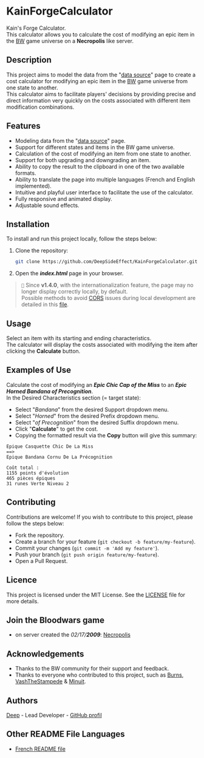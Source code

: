 # KainForgeCalculator
Kain's Forge Calculator.  
This calculator allows you to calculate the cost of modifying an epic item in the [BW](https://bloodwars.net/) game universe on a **Necropolis** like server.

## Description
This project aims to model the data from the "[data source](https://wiki.fr.bloodwars.net/index.php?title=La_Forge_de_Kain_sur_UT)" page to create a cost calculator for modifying an epic item in the [BW](https://bloodwars.net/) game universe from one state to another.  
This calculator aims to facilitate players' decisions by providing precise and direct information very quickly on the costs associated with different item modification combinations.

## Features
- Modeling data from the "[data source](https://wiki.fr.bloodwars.net/index.php?title=La_Forge_de_Kain_sur_UT)" page.
- Support for different states and items in the BW game universe.
- Calculation of the cost of modifying an item from one state to another.
- Support for both upgrading and downgrading an item.
- Ability to copy the result to the clipboard in one of the two available formats.
- Ability to translate the page into multiple languages (French and English implemented).
- Intuitive and playful user interface to facilitate the use of the calculator.
- Fully responsive and animated display.
- Adjustable sound effects.

## Installation
To install and run this project locally, follow the steps below:

1. Clone the repository:
   ```bash
   git clone https://github.com/DeepSideEffect/KainForgeCalculator.git
	 ```
2. Open the ***index.html*** page in your browser.
> ``📝`` Since **v1.4.0**, with the internationalization feature, the page may no longer display correctly locally, by default.  
Possible methods to avoid [CORS](https://en.wikipedia.org/wiki/Cross-origin_resource_sharing) issues during local development are detailed in this [file](src/docs/LocalServer.md).

## Usage
Select an item with its starting and ending characteristics.  
The calculator will display the costs associated with modifying the item after clicking the **Calculate** button.

## Examples of Use
Calculate the cost of modifying an ***Epic Chic Cap of the Miss*** to an ***Epic Horned Bandana of Precognition***.  
In the Desired Characteristics section (= target state):
- Select "*Bandana*" from the desired Support dropdown menu.
- Select "*Horned*" from the desired Prefix dropdown menu.
- Select "*of Precognition*" from the desired Suffix dropdown menu.
- Click "**Calculate**" to get the cost.
- Copying the formatted result via the **Copy** button will give this summary:
```Text
Epique Casquette Chic De La Miss
==>
Epique Bandana Cornu De La Précognition 

Coût total :
1155 points d'évolution
465 pièces épiques
31 runes Verte Niveau 2
```

## Contributing
Contributions are welcome! If you wish to contribute to this project, please follow the steps below:
- Fork the repository.
- Create a branch for your feature (`git checkout -b feature/my-feature`).
- Commit your changes (`git commit -m 'Add my feature'`).
- Push your branch (`git push origin feature/my-feature`).
- Open a Pull Request.

## Licence
This project is licensed under the MIT License. See the [LICENSE](LICENSE) file for more details.

## Join the Bloodwars game
- on server created the *02/17/**2009***: [Necropolis](https://r2.bloodwars.net/r.php?r=30202)

## Acknowledgements
- Thanks to the BW community for their support and feedback.  
- Thanks to everyone who contributed to this project, such as [Burns](https://r2.fr.bloodwars.net/showmsg.php?a=profile&uid=280), [VashTheStampede](https://r1.fr.bloodwars.net/showmsg.php?a=profile&uid=67380) & [Minuit](https://r4.fr.bloodwars.net/?a=profile&uid=5017).

## Authors
[Deep](https://r2.bloodwars.net/showmsg.php?a=profile&uid=30202) - Lead Developer - [GitHub profil](https://github.com/DeepSideEffect)

## Other README File Languages
- [French README file](README.md)
